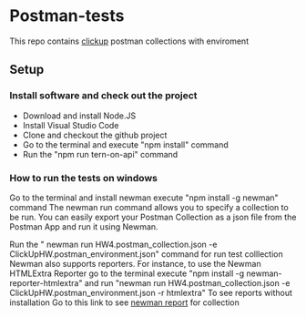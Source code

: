# Postman-tests
This repo contains [clickup](https://app.clickup.com/?fromLanding=true) postman collections with enviroment

## Setup
### Install software and check out the project
- Download and install Node.JS
- Install Visual Studio Code
- Clone and checkout the github project
- Go to the terminal and execute "npm install" command
- Run the "npm run tern-on-api" command
### How to run the tests on windows
Go to the terminal and install newman execute "npm install -g newman" command The newman run command allows you to specify a collection to be run. You can easily export your Postman Collection as a json file from the Postman App and run it using Newman.

Run the " newman run HW4.postman_collection.json -e ClickUpHW.postman_environment.json" command for run test colllection
Newman also supports reporters. For instance, to use the Newman HTMLExtra Reporter go to the terminal execute "npm install -g newman-reporter-htmlextra" and run "newman run HW4.postman_collection.json -e ClickUpHW.postman_environment.json -r htmlextra"
To see reports without installation
Go to this link to see [newman report](https://leraroy.github.io/postman-clickup/) for collection
